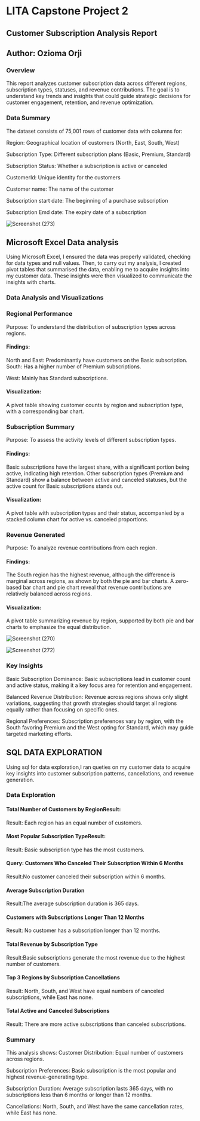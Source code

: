 # LITA Capstone Project 2

## Customer Subscription Analysis Report
## Author: Ozioma Orji

### Overview
This report analyzes customer subscription data across different regions, subscription types, statuses, and revenue contributions. The goal is to understand key trends and insights that could guide strategic decisions for customer engagement, retention, and revenue optimization.

### Data Summary
The dataset consists of 75,001 rows of customer data with columns for:

Region: Geographical location of customers (North, East, South, West)

Subscription Type: Different subscription plans (Basic, Premium, Standard)

Subscription Status: Whether a subscription is active or canceled

CustomerId: Unique identity for the customers 

Customer name: The name of the customer 

Subscription start date: The beginning of a purchase subscription 

Subscription Emd date: The expiry date of a subscription 

![Screenshot (273)](https://github.com/user-attachments/assets/ec89bcde-143a-4577-860b-9c3067474c11)


## Microsoft Excel Data analysis

Using Microsoft Excel, I ensured the data was properly validated, checking for data types and null values. Then, to carry out my analysis, I created pivot tables that summarised the data, enabling me to acquire insights into my customer data. These insights were then visualized to communicate the insights with charts.

### Data Analysis and Visualizations

### Regional Performance 
Purpose: To understand the distribution of subscription types across regions.

#### Findings:

North and East: Predominantly have customers on the Basic subscription.
South: Has a higher number of Premium subscriptions.

West: Mainly has Standard subscriptions.

#### Visualization:
A pivot table showing customer counts by region and subscription type, with a corresponding bar chart.

### Subscription Summary 
Purpose: To assess the activity levels of different subscription types.

#### Findings:
Basic subscriptions have the largest share, with a significant portion being active, indicating high retention.
Other subscription types (Premium and Standard) show a balance between active and canceled statuses, but the active count for Basic subscriptions stands out.

#### Visualization:
A pivot table with subscription types and their status, accompanied by a stacked column chart for active vs. canceled proportions.

### Revenue Generated 
Purpose: To analyze revenue contributions from each region.

#### Findings:

The South region has the highest revenue, although the difference is marginal across regions, as shown by both the pie and bar charts.
A zero-based bar chart and pie chart reveal that revenue contributions are relatively balanced across regions.

#### Visualization:
A pivot table summarizing revenue by region, supported by both pie and bar charts to emphasize the equal distribution.

![Screenshot (270)](https://github.com/user-attachments/assets/c49641f7-9491-4375-92a3-1f5257dbc0fc)


![Screenshot (272)](https://github.com/user-attachments/assets/311c3cc0-0a37-47a6-b7ab-255430c966f8)


### Key Insights
Basic Subscription Dominance: Basic subscriptions lead in customer count and active status, making it a key focus area for retention and engagement.

Balanced Revenue Distribution: Revenue across regions shows only slight variations, suggesting that growth strategies should target all regions equally rather than focusing on specific ones.

Regional Preferences: Subscription preferences vary by region, with the South favoring Premium and the West opting for Standard, which may guide targeted marketing efforts.

## SQL DATA EXPLORATION 
Using sql for data exploration,I ran queties on my customer data to acquire key insights into customer subscription patterns, cancellations, and revenue generation.

### Data Exploration 

#### Total Number of Customers by RegionResult:


Result: Each region has an equal number of customers.

#### Most Popular Subscription TypeResult:


Result: Basic subscription type has the most customers.

#### Query: Customers Who Canceled Their Subscription Within 6 Months


Result:No customer canceled their subscription within 6 months. 

#### Average Subscription Duration 


Result:The average subscription duration is 365 days.

#### Customers with Subscriptions Longer Than 12 Months


Result: No customer has a subscription longer than 12 months.

#### Total Revenue by Subscription Type 


Result:Basic subscriptions generate the most revenue due to the highest number of customers.

#### Top 3 Regions by Subscription Cancellations


Result: North, South, and West have equal numbers of canceled subscriptions, while East has none.

#### Total Active and Canceled Subscriptions 


Result: There are more active subscriptions than canceled subscriptions.

### Summary
This analysis shows:
Customer Distribution: Equal number of customers across regions.

Subscription Preferences: Basic subscription is the most popular and highest revenue-generating type.

Subscription Duration: Average subscription lasts 365 days, with no subscriptions less than 6 months or longer than 12 months.

Cancellations: North, South, and West have the same cancellation rates, while East has none.

